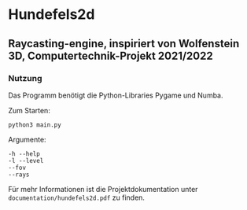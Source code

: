 Hundefels2d
===========

Raycasting-engine, inspiriert von Wolfenstein 3D, Computertechnik-Projekt 2021/2022
----------------------------------------------------------------------

### Nutzung
Das Programm benötigt die Python-Libraries Pygame und Numba.

Zum Starten:
```
python3 main.py
```
Argumente:
```
-h --help
-l --level
--fov
--rays
```

Für mehr Informationen ist die Projektdokumentation unter `documentation/hundefels2d.pdf` zu finden.